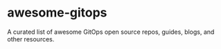 # awesome-gitops
A curated list of awesome GitOps open source repos, guides, blogs, and other resources.
